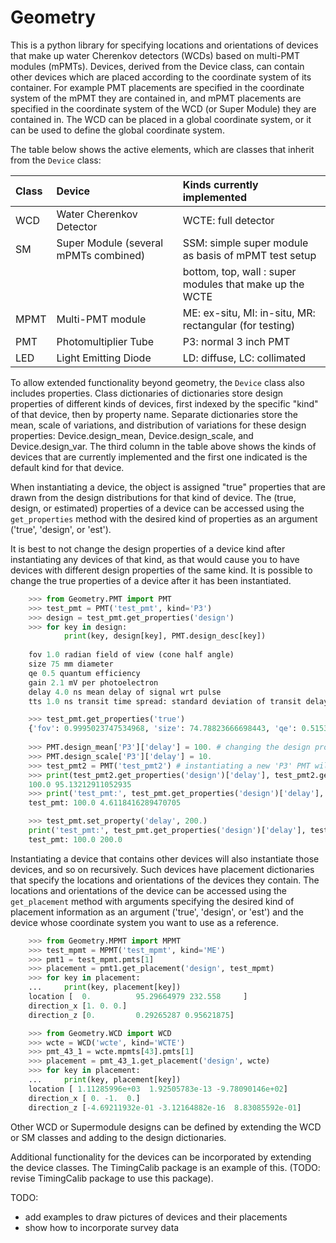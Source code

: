 # Geometry
This is a python library for specifying locations and orientations of devices that make up water Cherenkov
detectors (WCDs) based on multi-PMT modules (mPMTs). Devices, derived from the Device class, can contain other devices
which are placed according to the coordinate system of its container. For example PMT placements are specified in
the coordinate system of the mPMT they are contained in, and mPMT placements are specified in the coordinate system
of the WCD (or Super Module) they are contained in. The WCD can be placed in a global coordinate system, or it can
be used to define the global coordinate system.

The table below shows the active elements, which are classes that inherit from the `Device` class:

| Class | Device                                | Kinds currently implemented                             |
|:------|:--------------------------------------|:--------------------------------------------------------|
| WCD   | Water Cherenkov Detector              | WCTE: full detector                                     |
| SM    | Super Module (several mPMTs combined) | SSM: simple super module as basis of mPMT test setup    |
|       |                                       | bottom, top, wall : super modules that make up the WCTE |
| MPMT  | Multi-PMT module                      | ME: ex-situ, MI: in-situ, MR: rectangular (for testing) |
| PMT   | Photomultiplier Tube                  | P3: normal 3 inch PMT                                   |
| LED   | Light Emitting Diode                  | LD: diffuse, LC: collimated                             |

To allow extended functionality beyond geometry, the `Device` class also includes properties.
Class dictionaries of dictionaries store design properties of different kinds of devices, first indexed by the 
specific "kind" of that device, then by property name. 
Separate dictionaries store the mean, scale of variations, and distribution of variations for these design properties: 
Device.design_mean, Device.design_scale, and Device.design_var.
The third column in the table above shows the kinds of devices that are currently implemented and the first one 
indicated is the default kind for that device.

When instantiating a device, the object is assigned "true" properties that are drawn from the design distributions for 
that kind of device.
The (true, design, or estimated) properties of a device can be accessed using the `get_properties` method with the 
desired kind of properties as an argument ('true', 'design', or 'est').

It is best to not change the design properties of a device kind after instantiating any devices of that kind, as that
would cause you to have devices with different design properties of the same kind.
It is possible to change the true properties of a device after it has been instantiated.

```python  
    >>> from Geometry.PMT import PMT
    >>> test_pmt = PMT('test_pmt', kind='P3')
    >>> design = test_pmt.get_properties('design')
    >>> for key in design:
            print(key, design[key], PMT.design_desc[key])
        
    fov 1.0 radian field of view (cone half angle)
    size 75 mm diameter
    qe 0.5 quantum efficiency
    gain 2.1 mV per photoelectron
    delay 4.0 ns mean delay of signal wrt pulse
    tts 1.0 ns transit time spread: standard deviation of transit delay

    >>> test_pmt.get_properties('true')
    {'fov': 0.9995023747534968, 'size': 74.78823666698443, 'qe': 0.5153263649689654, 'gain': 2.1558566901071807, 'delay': 3.959916692439508, 'tts': 0.9006637837841815}
    
    >>> PMT.design_mean['P3']['delay'] = 100. # changing the design properties of a device kind after one has already been instantiated as test_pmt (not recommended)
    >>> PMT.design_scale['P3']['delay'] = 10.
    >>> test_pmt2 = PMT('test_pmt2') # instantiating a new 'P3' PMT will use the new design properties
    >>> print(test_pmt2.get_properties('design')['delay'], test_pmt2.get_properties('true')['delay'])
    100.0 95.13212911052935
    >>> print('test_pmt:', test_pmt.get_properties('design')['delay'], test_pmt.get_properties('true')['delay']) # design value for P3 type PMTs has changed after test_pmt was instantiated
    test_pmt: 100.0 4.6118416289470705

    >>> test_pmt.set_property('delay', 200.)
    print('test_pmt:', test_pmt.get_properties('design')['delay'], test_pmt.get_properties('true')['delay'])
    test_pmt: 100.0 200.0
```

Instantiating a device that contains other devices will also instantiate those devices, and so on recursively.
Such devices have placement dictionaries that specify the locations and orientations of the devices they contain.
The locations and orientations of the device can be accessed using the `get_placement` method with arguments
specifying the desired kind of placement information as an argument ('true', 'design', or 'est') and the device whose
coordinate system you want to use as a reference.

```python
    >>> from Geometry.MPMT import MPMT
    >>> test_mpmt = MPMT('test_mpmt', kind='ME')
    >>> pmt1 = test_mpmt.pmts[1]
    >>> placement = pmt1.get_placement('design', test_mpmt)
    >>> for key in placement:
    ...     print(key, placement[key])
    location [  0.          95.29664979 232.558     ]
    direction_x [1. 0. 0.]
    direction_z [0.         0.29265287 0.95621875]

    >>> from Geometry.WCD import WCD
    >>> wcte = WCD('wcte', kind='WCTE')
    >>> pmt_43_1 = wcte.mpmts[43].pmts[1]
    >>> placement = pmt_43_1.get_placement('design', wcte)
    >>> for key in placement:
    ...     print(key, placement[key])
    location [ 1.11285996e+03  1.92505783e-13 -9.78090146e+02]
    direction_x [ 0. -1.  0.]
    direction_z [-4.69211932e-01 -3.12164882e-16  8.83085592e-01]
```

Other WCD or Supermodule designs can be defined by extending the WCD or SM classes and adding to the 
design dictionaries.

Additional functionality for the devices can be incorporated by extending the device classes. The TimingCalib package
is an example of this. (TODO: revise TimingCalib package to use this package).

TODO: 
 * add examples to draw pictures of devices and their placements
 * show how to incorporate survey data

